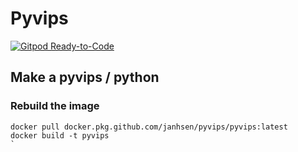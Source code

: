 # Pyvips

[![Gitpod Ready-to-Code](https://img.shields.io/badge/Gitpod-Ready--to--Code-blue?logo=gitpod)](https://gitpod.io/#https://github.com/Janhsen/Pyvips) 


## Make a pyvips / python 

### Rebuild the image

```
docker pull docker.pkg.github.com/janhsen/pyvips/pyvips:latest
docker build -t pyvips 
`